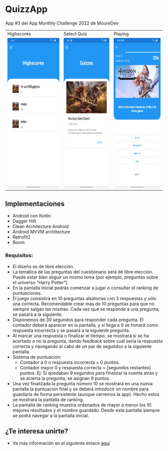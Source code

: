 # QuizzApp

App #3 del App Monthly Challenge 2022 de MoureDev

<table>
  <tr>
    <td>Highscores</td>
     <td>Select Quiz</td>
     <td>Playing</td>
  </tr>
  <tr>
    <td><img src="https://github.com/ArmandoS98/QuizzApp/blob/master/Screenshots/Screenshot_20220401-204731_QuizzApp.jpg" width=290 height=480></td>
    <td><img src="https://github.com/ArmandoS98/QuizzApp/blob/master/Screenshots/Screenshot_20220401-204738_QuizzApp.jpg" width=290 height=480></td>
    <td><img src="https://github.com/ArmandoS98/QuizzApp/blob/master/Screenshots/Screenshot_20220401-204920_QuizzApp.jpg" width=290 height=480></td>
  </tr>
 </table>

## Implementaciones
* Android con Kotlin
* Dagger Hilt
* Clean Architecture Android
* Android MVVM architecture
* Retrofit2
* Room

### Requisitos:

* El diseño es de libre elección.
* La temática de las preguntas del cuestionario será de libre elección. Puede estar bien seguir un
  mismo tema (por ejemplo, preguntas sobre el universo "Harry Potter").
* En la pantalla inicial podrás comenzar a jugar o consultar el ranking de puntuaciones.
* El juego consistirá en 10 preguntas aleatorias con 3 respuestas y sólo una correcta. Recomendable
  crear más de 10 preguntas para que no siempre salgan las mismas. Cada vez que se responde a una
  pregunta, se pasará a la siguiente.
* Disponemos de 30 segundos para responder cada pregunta. El contador deberá aparecer en la
  pantalla, y si llega a 0 se tomará como respuesta incorrecta y se pasará a la siguiente pregunta.
* Al marcar una respuesta o finalizar el tiempo, se mostrará si se ha acertado o no la pregunta,
  dando feedback sobre cuál sería la respuesta correcta y navegando al cabo de un par de segundos a
  la siguiente pantalla.
* Sistema de puntuación:
    * Contador a 0 o respuesta incorrecta = 0 puntos.
    * Contador mayor 0 y respuesta correcta = [segundos restantes] puntos. Ej: Si quedaban 9
      segundos para finalizar la cuenta atrás y se acierta la pregunta, se asignan 9 puntos.
* Una vez finalizada la pregunta número 10 se mostrará en una nueva pantalla la puntuación final y
  se deberá introducir un nombre para guardarla de forma persistente (aunque cerremos la app). Hecho
  estos se mostrará la pantalla de ranking.
* La pantalla de ranking muestra ordenados de mayor a menor los 10 mejores resultados y el nombre
  guardado. Desde esta pantalla siempre se podrá navegar a la pantalla inicial.

## ¿Te interesa unirte?

* Ve más información en el siguiente
  enlace [aquí](https://github.com/mouredev/Monthly-App-Challenge-2022)
